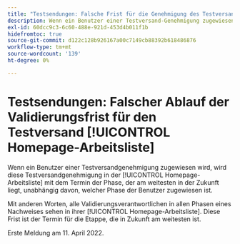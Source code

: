 ```yaml
---
title: "Testsendungen: Falsche Frist für die Genehmigung des Testversands, die auf der Homepage-Arbeitsliste angezeigt wird"
description: Wenn ein Benutzer einer Testversand-Genehmigung zugewiesen wird, wird diese Testversand-Genehmigung in der Startseiten-Liste des Benutzers mit der Frist der Phase angezeigt, die am weitesten in der Zukunft liegt, unabhängig davon, welcher Phase der Benutzer zugewiesen ist.
exl-id: 60dcc9c3-6c60-488e-921d-453d4b011f1b
hidefromtoc: true
source-git-commit: d122c128b926167a00c7149cb88392b618486876
workflow-type: tm+mt
source-wordcount: '139'
ht-degree: 0%

---
```


# Testsendungen: Falscher Ablauf der Validierungsfrist für den Testversand [!UICONTROL Homepage-Arbeitsliste]

Wenn ein Benutzer einer Testversandgenehmigung zugewiesen wird, wird diese Testversandgenehmigung in der [!UICONTROL Homepage-Arbeitsliste] mit dem Termin der Phase, der am weitesten in der Zukunft liegt, unabhängig davon, welcher Phase der Benutzer zugewiesen ist.

Mit anderen Worten, alle Validierungsverantwortlichen in allen Phasen eines Nachweises sehen in ihrer [!UICONTROL Homepage-Arbeitsliste]. Diese Frist ist der Termin für die Etappe, die in Zukunft am weitesten ist.

Erste Meldung am 11. April 2022.
